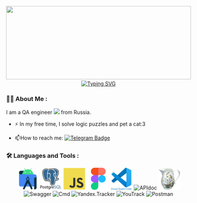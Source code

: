 <div id="header" align="center">
<img src="https://media.giphy.com/media/lbcLMX9B6sTsGjUmS3/giphy-downsized.gif" width="100%" height="200"/>
</div>

<div align="center">
<a href="https://git.io/typing-svg"><img src="https://readme-typing-svg.herokuapp.com?font=Fira+Code&size=30&pause=1000&color=E6E6E6&center=true&vCenter=true&width=600&lines=Welcome,+I'm+Kate;QA+engineer" alt="Typing SVG" /></a>
</div>

### :man_technologist: About Me :
I am a  QA engineer <img src="https://media.giphy.com/media/WUlplcMpOCEmTGBtBW/giphy.gif" width="30"> from Russia.


- :zap: In my free time, I solve logic puzzles and pet a cat:3

- :mailbox:How to reach me: [![Telegram Badge](https://img.shields.io/badge/Telegram-white?style=for-the-badge&logo=telegram&logoColor=white)](https://t.me/Katty7869)

### :hammer_and_wrench: Languages and Tools :

<div align="center">

<img src="https://github.com/devicons/devicon/blob/master/icons/androidstudio/androidstudio-original.svg" title="AndroidStudio" alt="AndroidStudio" width="60" height="60"/>
<img src="https://github.com/devicons/devicon/blob/master/icons/postgresql/postgresql-original-wordmark.svg" title="postgresql" alt="postgresql" width="60" height="60"/>
<img src="https://github.com/devicons/devicon/blob/master/icons/javascript/javascript-original.svg" title="JavaScript" alt="JavaScript" width="60" height="60"/>
  

<img src="https://github.com/devicons/devicon/blob/master/icons/figma/figma-original.svg" title="Figma" alt="Figma" width="60" height="60"/>
<img src="https://github.com/devicons/devicon/blob/master/icons/vscode/vscode-original-wordmark.svg" title="VSCode" alt="VSCode" width="60" height="60"/>
  <img src="https://github.com/ibm-cloud-docs/homepage/blob/master/images/APIDocs-icon.svg" title="APIdoc" alt="APIdoc" width="60" height="60"/>
  <img src="https://github.com/sevenler/software/blob/master/charles/icon/charles_icon.svg" title="Charles" alt="Charles" width="60" height="60"/>
<img src="https://upload.wikimedia.org/wikipedia/commons/a/ab/Swagger-logo.png?20170812110931" title="Swagger" alt="Swagger" width="60" height="60"/>
  <img src="https://img.icons8.com/ios/512/console.png" title="Cmd" alt="Cmd" width="60" height="60"/>
  <img src="https://upload.wikimedia.org/wikipedia/commons/thumb/2/2c/Logo_Yandex.Tracker_2018.svg/113px-Logo_Yandex.Tracker_2018.svg.png?20181018162416" title="Yandex.Tracker" alt="Yandex.Tracker" width="60" height="60"/>
  <img src="https://upload.wikimedia.org/wikipedia/commons/thumb/8/8d/YouTrack_Icon.svg/768px-YouTrack_Icon.svg.png?20200803082248" title="YouTrack" alt="YouTrack" width="60" height="60"/>
   <img src="https://media.trustradius.com/product-logos/h3/JA/T1A83W5H538P.PNG" title="Postman" alt="Postman" width="60" height="60"/>
</div>

